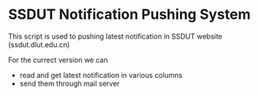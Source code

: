 # SSDUT Notification Pushing System
This script is used to pushing latest notification in SSDUT website
(ssdut.dlut.edu.cn)

For the currect version
we can
* read and get latest notification in various columns
* send them through mail server

